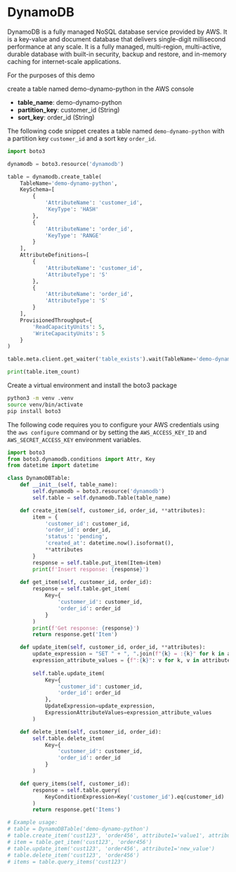 # DynamoDB

DynamoDB is a fully managed NoSQL database service provided by AWS. It is a key-value and document database that delivers single-digit millisecond performance at any scale. It is a fully managed, multi-region, multi-active, durable database with built-in security, backup and restore, and in-memory caching for internet-scale applications.

For the purposes of this demo

create a table named demo-dynamo-python in the AWS console

- **table_name**: demo-dynamo-python
- **partition_key**: customer_id (String)
- **sort_key**: order_id (String)


The following code snippet creates a table named `demo-dynamo-python` with a partition key `customer_id` and a sort key `order_id`.

```python
import boto3

dynamodb = boto3.resource('dynamodb')

table = dynamodb.create_table(
    TableName='demo-dynamo-python',
    KeySchema=[
        {
            'AttributeName': 'customer_id',
            'KeyType': 'HASH'
        },
        {
            'AttributeName': 'order_id',
            'KeyType': 'RANGE'
        }
    ],
    AttributeDefinitions=[
        {
            'AttributeName': 'customer_id',
            'AttributeType': 'S'
        },
        {
            'AttributeName': 'order_id',
            'AttributeType': 'S'
        }
    ],
    ProvisionedThroughput={
        'ReadCapacityUnits': 5,
        'WriteCapacityUnits': 5
    }
)

table.meta.client.get_waiter('table_exists').wait(TableName='demo-dynamo-python')

print(table.item_count)
```


Create a virtual environment and install the boto3 package

```bash
python3 -m venv .venv
source venv/bin/activate
pip install boto3
```

The following code requires you to configure your AWS credentials using the `aws configure` command 
or by setting the `AWS_ACCESS_KEY_ID` and `AWS_SECRET_ACCESS_KEY` environment variables.

```python
import boto3
from boto3.dynamodb.conditions import Attr, Key
from datetime import datetime

class DynamoDBTable:
    def __init__(self, table_name):
        self.dynamodb = boto3.resource('dynamodb')
        self.table = self.dynamodb.Table(table_name)

    def create_item(self, customer_id, order_id, **attributes):
        item = {
            'customer_id': customer_id,
            'order_id': order_id,
            'status': 'pending',
            'created_at': datetime.now().isoformat(),
            **attributes
        }
        response = self.table.put_item(Item=item)
        print(f'Insert response: {response}')
        
    def get_item(self, customer_id, order_id):
        response = self.table.get_item(
            Key={
                'customer_id': customer_id,
                'order_id': order_id
            }
        )
        print(f'Get response: {response}')
        return response.get('Item')

    def update_item(self, customer_id, order_id, **attributes):
        update_expression = "SET " + ", ".join(f"{k} = :{k}" for k in attributes.keys())
        expression_attribute_values = {f":{k}": v for k, v in attributes.items()}
        
        self.table.update_item(
            Key={
                'customer_id': customer_id,
                'order_id': order_id
            },
            UpdateExpression=update_expression,
            ExpressionAttributeValues=expression_attribute_values
        )

    def delete_item(self, customer_id, order_id):
        self.table.delete_item(
            Key={
                'customer_id': customer_id,
                'order_id': order_id
            }
        )

    def query_items(self, customer_id):
        response = self.table.query(
            KeyConditionExpression=Key('customer_id').eq(customer_id)
        )
        return response.get('Items')

# Example usage:
# table = DynamoDBTable('demo-dynamo-python')
# table.create_item('cust123', 'order456', attribute1='value1', attribute2='value2')
# item = table.get_item('cust123', 'order456')
# table.update_item('cust123', 'order456', attribute1='new_value')
# table.delete_item('cust123', 'order456')
# items = table.query_items('cust123')
```